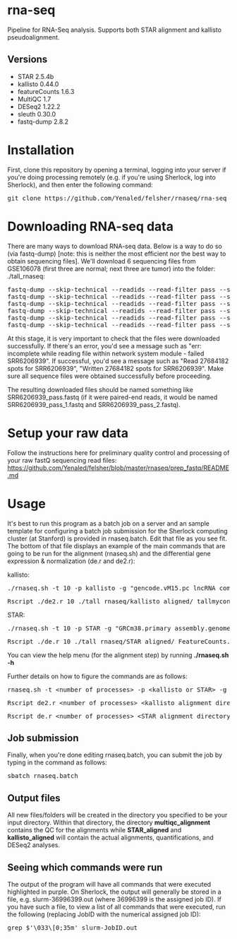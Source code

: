 # rna-seq

Pipeline for RNA-Seq analysis. Supports both STAR alignment and kallisto pseudoalignment.

## Versions
<ul>
  <li>STAR 2.5.4b</li>
  <li>kallisto 0.44.0</li>
  <li>featureCounts 1.6.3</li>
  <li>MultiQC 1.7</li>
  <li>DESeq2 1.22.2</li>
  <li>sleuth 0.30.0</li>
  <li>fastq-dump 2.8.2</li>
</ul>

# Installation

First, clone this repository by opening a terminal, logging into your server if you're doing processing remotely (e.g. if you're using Sherlock, log into Sherlock), and then enter the following command:
<pre>git clone https://github.com/Yenaled/felsher/rnaseq/rna-seq</pre>

# Downloading RNA-seq data

There are many ways to download RNA-seq data. Below is a way to do so (via fastq-dump) [note: this is neither the most efficient nor the best way to obtain sequencing files]. We'll download 6 sequencing files from GSE106078 (first three are normal; next three are tumor) into the folder: ./tall_rnaseq:

<pre>fastq-dump --skip-technical --readids --read-filter pass --split-3 --clip --outdir ./tall_rnaseq SRR6206939
fastq-dump --skip-technical --readids --read-filter pass --split-3 --clip --outdir ./tall_rnaseq SRR6206940
fastq-dump --skip-technical --readids --read-filter pass --split-3 --clip --outdir ./tall_rnaseq SRR6206941
fastq-dump --skip-technical --readids --read-filter pass --split-3 --clip --outdir ./tall_rnaseq SRR6206942
fastq-dump --skip-technical --readids --read-filter pass --split-3 --clip --outdir ./tall_rnaseq SRR6206943
fastq-dump --skip-technical --readids --read-filter pass --split-3 --clip --outdir ./tall_rnaseq SRR6206944</pre>

At this stage, it is very important to check that the files were downloaded successfully. If there's an error, you'd see a message such as "err: incomplete while reading file within network system module - failed SRR6206939". If successful, you'd see a message such as "Read 27684182 spots for SRR6206939", "Written 27684182 spots for SRR6206939". Make sure all sequence files were obtained successfully before proceeding.

The resulting downloaded files should be named something like SRR6206939_pass.fastq (if it were paired-end reads, it would be named SRR6206939_pass_1.fastq and SRR6206939_pass_2.fastq).

# Setup your raw data

Follow the instructions here for preliminary quality control and processing of your raw fastQ sequencing read files: https://github.com/Yenaled/felsher/blob/master/rnaseq/prep_fastq/README.md

# Usage

It's best to run this program as a batch job on a server and an sample template for configuring a batch job submission for the Sherlock computing cluster (at Stanford) is provided in rnaseq.batch. Edit that file as you see fit. The bottom of that file displays an example of the main commands that are going to be run for the alignment (rnaseq.sh) and the differential gene expression & normalization (de.r and de2.r):

kallisto:
<pre>./rnaseq.sh -t 10 -p kallisto -g "gencode.vM15.pc_lncRNA_combined_transcripts.fa hmyc_transcript.fa" -s gencode.vM15.primary_assembly.annotation_edited.gtf ./tall_rnaseq</pre>
<pre>Rscript ./de2.r 10 ./tall_rnaseq/kallisto_aligned/ tallmycon "SRR6206939_pass,SRR6206940_pass,SRR6206941_pass,SRR6206942_pass,SRR6206943_pass,SRR6206944_pass" "c,c,c,t,t,t" gencode.vM15.primary_assembly.annotation_edited.gtf</pre>
STAR:
<pre>./rnaseq.sh -t 10 -p STAR -g "GRCm38.primary_assembly.genome.fa hmyc.fa" -l 50 -s gencode.vM15.primary_assembly.annotation_edited.gtf ./tall_rnaseq</pre>
<pre>Rscript ./de.r 10 ./tall_rnaseq/STAR_aligned/ FeatureCounts.txt 0.05 0 tallmycon "SRR6206939_pass,SRR6206940_pass,SRR6206941_pass,SRR6206942_pass,SRR6206943_pass,SRR6206944_pass" treatment:c,c,c,t,t,t "~treatment" gencode.vM15.primary_assembly.annotation_edited.gtf NULL</pre>

You can view the help menu (for the alignment step) by running <b>./rnaseq.sh -h</b>

Further details on how to figure the commands are as follows:

<pre>rnaseq.sh -t &lt;number of processes&gt; -p &lt;kallisto or STAR&gt; -g &lt;genome/transcriptome FASTA files&gt; -l &lt;read length (if using STAR)&gt; -s &lt;GTF annotation file&gt; &lt;output folder&gt;</pre>
<pre>Rscript de2.r &lt;number of processes&gt; &lt;kallisto alignment directory&gt; &lt;output files prefix&gt; &lt;list of alignment file prefixes&gt; &lt;list of control (c) and treatment (t) matching the order of the supplied alignment files&gt; &lt;GTF annotation file&gt;</pre>
<pre>Rscript de.r &lt;number of processes&gt; &lt;STAR alignment directory&gt; &lt;suffix of gene quantification file which will be either FeatureCounts.txt or ReadsPerGene.out.tab&gt; &lt;FDR&gt; &lt;log2FC threshold&gt; &lt;output files prefix&gt; &lt;explanatory variables (see example)&gt; &lt;design formula&gt; &lt;GTF annotation file&gt; &lt;Number specifying which variable in the design to compare (or NULL for default)&gt;</pre>

## Job submission

Finally, when you're done editing rnaseq.batch, you can submit the job by typing in the command as follows:
<pre>sbatch rnaseq.batch</pre>

## Output files

All new files/folders will be created in the directory you specified to be your input directory. Within that directory, the directory <b>multiqc_alignment</b> contains the QC for the alignments while <b>STAR_aligned</b> and <b>kallisto_aligned</b> will contain the actual alignments, quantifications, and DESeq2 analyses. 

## Seeing which commands were run

The output of the program will have all commands that were executed highlighted in purple. On Sherlock, the output will generally be stored in a file, e.g. slurm-36996399.out (where 36996399 is the assigned job ID). If you have such a file, to view a list of all commands that were executed, run the following (replacing JobID with the numerical assigned job ID):
<pre>grep $'\033\[0;35m' slurm-JobID.out</pre>
